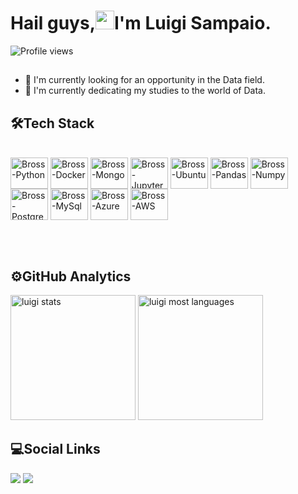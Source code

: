 <h1 align="left">Hail guys,<img src="https://raw.githubusercontent.com/kaueMarques/kaueMarques/master/hi.gif" width="30px">I'm Luigi Sampaio.</h1>
<p align="left"> <img src="https://komarev.com/ghpvc/?username=LuigiSampaio&color=yellow" alt="Profile views" /> </p>


##
- 🔭 I'm currently looking for an opportunity in the Data field.
- 🌱 I'm currently dedicating my studies to the world of Data.

## 🛠Tech Stack
<div style='display: inline-block'><br>
  <img align='center' alt='Bross-Python' height='50' width='60' src="https://cdn.jsdelivr.net/gh/devicons/devicon/icons/python/python-original-wordmark.svg" />
  <img align='center' alt='Bross-Docker' height='50' width='60' src="https://cdn.jsdelivr.net/gh/devicons/devicon/icons/docker/docker-original-wordmark.svg" />
  <img align='center' alt='Bross-Mongo' height='50' width='60' src="https://cdn.jsdelivr.net/gh/devicons/devicon/icons/mongodb/mongodb-original-wordmark.svg" />
  <img align='center' alt='Bross-Jupyter' height='50' width='60' src="https://cdn.jsdelivr.net/gh/devicons/devicon/icons/jupyter/jupyter-original-wordmark.svg" />
  <img align='center' alt='Bross-Ubuntu' height='50' width='60' src="https://cdn.jsdelivr.net/gh/devicons/devicon/icons/ubuntu/ubuntu-plain-wordmark.svg" />
  <img align='center' alt='Bross-Pandas' height='50' width='60' src="https://cdn.jsdelivr.net/gh/devicons/devicon/icons/pandas/pandas-original-wordmark.svg" />
  <img align='center' alt='Bross-Numpy' height='50' width='60' src="https://cdn.jsdelivr.net/gh/devicons/devicon/icons/numpy/numpy-original-wordmark.svg" />
  <img align='center' alt='Bross-PostgreSql' height='50' width='60' src="https://cdn.jsdelivr.net/gh/devicons/devicon/icons/postgresql/postgresql-original-wordmark.svg" />
  <img align='center' alt='Bross-MySql' height='50' width='60' src="https://cdn.jsdelivr.net/gh/devicons/devicon/icons/mysql/mysql-original-wordmark.svg" />
  <img align='center' alt='Bross-Azure' height='50' width='60' src="https://cdn.jsdelivr.net/gh/devicons/devicon/icons/azure/azure-original-wordmark.svg" />
  <img align='center' alt='Bross-AWS' height='50' width='60' src="https://cdn.jsdelivr.net/gh/devicons/devicon/icons/amazonwebservices/amazonwebservices-original.svg" />
</div>

 <br><br> 
 
 ## ⚙️GitHub Analytics

<div>
<img height="200em" src="https://github-readme-stats.vercel.app/api?username=Bross-DataScience&show_icons=true&theme=vision-friendly-dark" alt="luigi stats"/>
<img height="200em" src="https://github-readme-stats.vercel.app/api/top-langs/?username=Bross-DataScience&layout=compact&theme=vision-friendly-dark" alt="luigi most languages"/>
</div>

 
## 💻Social Links
<div>
  <a href='mailto:datascience9102@gmail.com'> <img src='https://img.shields.io/badge/Gmail-D14836?style=for-the-badge&logo=gmail&logoColor=white' target='_blank'></a>
  <a href='https://www.linkedin.com/in/luigi-sampaio/'> <img src='https://img.shields.io/badge/LinkedIn-0077B5?style=for-the-badge&logo=linkedin&logoColor=white' target='_blank'></a>
</div>

